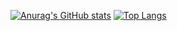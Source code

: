 [![Anurag's GitHub stats](https://github-readme-stats.vercel.app/api?username=caoalbert)](https://github.com/anuraghazra/github-readme-stats)
[![Top Langs](https://github-readme-stats.vercel.app/api/top-langs/?username=caoalbert&layout=compact)](https://github.com/anuraghazra/github-readme-stats)
